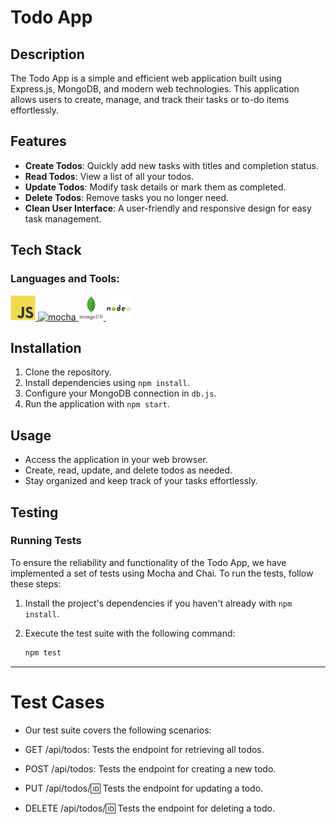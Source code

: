 # Todo App

## Description

The Todo App is a simple and efficient web application built using Express.js, MongoDB, and modern web technologies. This application allows users to create, manage, and track their tasks or to-do items effortlessly.

## Features

- **Create Todos**: Quickly add new tasks with titles and completion status.
- **Read Todos**: View a list of all your todos.
- **Update Todos**: Modify task details or mark them as completed.
- **Delete Todos**: Remove tasks you no longer need.
- **Clean User Interface**: A user-friendly and responsive design for easy task management.

## Tech Stack

<h3 align="left">Languages and Tools:</h3>
<p align="left"> <a href="https://developer.mozilla.org/en-US/docs/Web/JavaScript" target="_blank" rel="noreferrer"> <img src="https://raw.githubusercontent.com/devicons/devicon/master/icons/javascript/javascript-original.svg" alt="javascript" width="40" height="40"/> </a> <a href="https://mochajs.org" target="_blank" rel="noreferrer"> <img src="https://www.vectorlogo.zone/logos/mochajs/mochajs-icon.svg" alt="mocha" width="40" height="40"/> </a> <a href="https://www.mongodb.com/" target="_blank" rel="noreferrer"> <img src="https://raw.githubusercontent.com/devicons/devicon/master/icons/mongodb/mongodb-original-wordmark.svg" alt="mongodb" width="40" height="40"/> </a> <a href="https://nodejs.org" target="_blank" rel="noreferrer"> <img src="https://raw.githubusercontent.com/devicons/devicon/master/icons/nodejs/nodejs-original-wordmark.svg" alt="nodejs" width="40" height="40"/> </a> </p>

## Installation

1. Clone the repository.
2. Install dependencies using `npm install`.
3. Configure your MongoDB connection in `db.js`.
4. Run the application with `npm start`.

## Usage

- Access the application in your web browser.
- Create, read, update, and delete todos as needed.
- Stay organized and keep track of your tasks effortlessly.

## Testing

### Running Tests

To ensure the reliability and functionality of the Todo App, we have implemented a set of tests using Mocha and Chai. To run the tests, follow these steps:

1. Install the project's dependencies if you haven't already with `npm install`.
2. Execute the test suite with the following command:

   ```bash
   npm test
   ```

---

# Test Cases

- Our test suite covers the following scenarios:

- GET /api/todos: Tests the endpoint for retrieving all todos.
- POST /api/todos: Tests the endpoint for creating a new todo.
- PUT /api/todos/:id: Tests the endpoint for updating a todo.
- DELETE /api/todos/:id: Tests the endpoint for deleting a todo.
